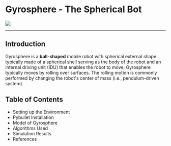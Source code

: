 # Gyrosphere - The Spherical Bot 
![](giphy.gif)
<hr/>

## Introduction
Gyrosphere is a **ball-shaped** mobile robot with spherical external shape typically made of a spherical shell serving as the body of the robot and an internal driving unit (IDU) that enables the robot to move. Gyrosphere typically moves by rolling over surfaces. The rolling motion is commonly performed by changing the robot's center of mass (i.e., pendulum-driven system).

## Table of Contents
- Setting up the Environment
- Pybullet Installation
- Model of Gyrosphere
- Algorithms Used
- Simulation Results
- References
